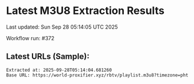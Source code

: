 # Latest M3U8 Extraction Results

Last updated: Sun Sep 28 05:14:05 UTC 2025

Workflow run: #372

## Latest URLs (Sample):
```
Extracted at: 2025-09-28T05:14:04.681260
Base URL: https://world-proxifier.xyz/rbtv/playlist.m3u8?timezone=pht

```
